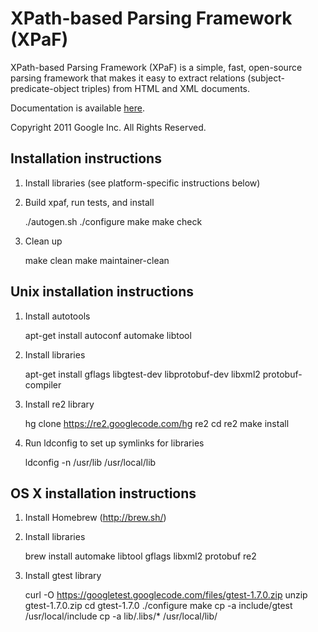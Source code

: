XPath-based Parsing Framework (XPaF)
====================================

XPath-based Parsing Framework (XPaF) is a simple, fast, open-source parsing
framework that makes it easy to extract relations (subject-predicate-object
triples) from HTML and XML documents.

Documentation is available [here](http://xpaf.googlecode.com/hg/doc/index.html).

Copyright 2011 Google Inc. All Rights Reserved.


Installation instructions
-------------------------

1. Install libraries (see platform-specific instructions below)

2. Build xpaf, run tests, and install

    ./autogen.sh
    ./configure
    make
    make check

3. Clean up

    make clean
    make maintainer-clean


Unix installation instructions
------------------------------

1. Install autotools

    apt-get install autoconf automake libtool

2. Install libraries

    apt-get install gflags libgtest-dev libprotobuf-dev libxml2 protobuf-compiler

3. Install re2 library

    hg clone https://re2.googlecode.com/hg re2
    cd re2
    make install

4. Run ldconfig to set up symlinks for libraries

    ldconfig -n /usr/lib /usr/local/lib


OS X installation instructions
------------------------------

1. Install Homebrew (http://brew.sh/)

2. Install libraries

    brew install automake libtool gflags libxml2 protobuf re2

3. Install gtest library

    curl -O https://googletest.googlecode.com/files/gtest-1.7.0.zip
    unzip gtest-1.7.0.zip
    cd gtest-1.7.0
    ./configure
    make
    cp -a include/gtest /usr/local/include
    cp -a lib/.libs/* /usr/local/lib/
